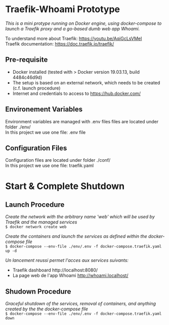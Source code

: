 # Traefik-Whoami Prototype

_This is a mini protype running on Docker engine, using docker-compose to launch a Traefik proxy and a go-based dumb web app Whoami._

To understand more about Traefik: https://youtu.be/AqiGcLsVMeI  
Traefik documentation: https://doc.traefik.io/traefik/

## Pre-requisite

- Docker installed (tested with > Docker version 19.03.13, build 4484c46d9d)
- The setup is based on an external network, which needs to be created (c.f. launch procedure)
- Internet and credentials to access to https://hub.docker.com/

## Environement Variables

Environment variables are managed with .env files files are located under folder ./env/  
In this project we use one file: .env file

## Configuration Files

Configuration files are located under folder ./conf/  
In this project we use one file: traefik.yaml

# Start & Complete Shutdown

## Launch Procedure

_Create the network with the arbitrary name 'web' which will be used by Traefik and the managed services_  
`$ docker network create web`

_Create the containers and launch the services as defined within the docker-compose file_  
`$ docker-compose --env-file ./env/.env -f docker-compose.traefik.yaml up -d`

*Un lancement reussi permet l'acces aux services suivants:*

- Traefik dashboard http://localhost:8080/
- La page web de l'app Whoami http://whoami.localhost/

## Shudown Procedure

_Graceful shutdown of the services, removal of containers, and anything created by the the docker-compose file_  
`$ docker-compose --env-file ./env/.env -f docker-compose.traefik.yaml down`